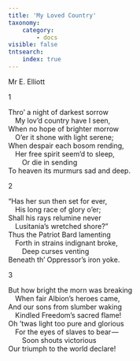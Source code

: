 ```yaml
---
title: 'My Loved Country'
taxonomy:
    category:
        - docs
visible: false
tntsearch:
    index: true
---
```


<div class="author">Mr E. Elliott</div>

1

Thro’ a night of darkest sorrow  
&emsp;My lov’d country have I seen,  
When no hope of brighter morrow  
&emsp;O’er it shone with light serene;  
When despair each bosom rending,  
&emsp;Her free spirit seem’d to sleep,  
&emsp;&emsp;Or die in sending  
To heaven its murmurs sad and deep.

2

“Has her sun then set for ever,  
&emsp;His long race of glory o’er;  
Shall his rays relumine never  
&emsp;Lusitania’s wretched shore?”  
Thus the Patriot Bard lamenting  
&emsp;Forth in strains indignant broke,  
&emsp;&emsp;Deep curses venting  
Beneath th’ Oppressor’s iron yoke.  

3

But how bright the morn was breaking   
&emsp;When fair Albion’s heroes came,  
And our sons from slumber waking  
&emsp;Kindled Freedom’s sacred flame!  
Oh ’twas light too pure and glorious  
&emsp;For the eyes of slaves to bear —   
&emsp;&emsp;Soon shouts victorious  
Our triumph to the world declare!